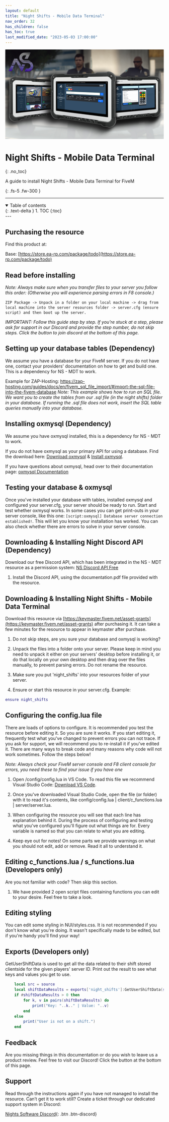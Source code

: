 ```yaml
---
layout: default
title: "Night Shifts - Mobile Data Terminal"
nav_order: 32
has_children: false
has_toc: true
last_modified_date: "2023-05-03 17:00:00"
---
```


<img class="cover-img" src="/assets/img/nightShifts.png" alt="Night Shifts - Mobile Data Terminal Resource" draggable="false">

# Night Shifts - Mobile Data Terminal
{: .no_toc}

A guide to install Night Shifts - Mobile Data Terminal for FiveM

{: .fs-5 .fw-300 }

---
<details open markdown="block">
  <summary>
    Table of contents
  </summary>
  {: .text-delta }
1. TOC
{:toc}
</details>
---

## Purchasing the resource

Find this product at:

Base: [https://store.ea-rp.com/package/todo](https://store.ea-rp.com/package/todo)

## Read before installing

*Note: Always make sure when you transfer files to your server you follow this order: (Otherwise you will experience parsing errors in F8 console.)*

```
ZIP Package -> Unpack in a folder on your local machine -> drag from local machine into the server resources folder -> server.cfg (ensure script) and then boot up the server.
```

*IMPORTANT: Follow this guide step by step. If you're stuck at a step, please ask for support in our Discord and provide the step number, do not skip steps. Click the button to join discord at the bottom of this page.*

## Setting up your database tables (Dependency)

We assume you have a database for your FiveM server. If you do not have one, contact your providers' documentation on how to get and build one. This is a dependency for NS - MDT to work.

Example for ZAP-Hosting: https://zap-hosting.com/guides/docs/en/fivem_sql_file_import/#import-the-sql-file-into-the-fivem-database
*Note: This example shows how to run an SQL file. We want you to create the tables from our .sql file (in the night shifts) folder in your database. If running the .sql file does not work, insert the SQL table queries manually into your database.*

## Installing oxmysql (Dependency)

We assume you have oxmysql installed, this is a dependency for NS - MDT to work.

If you do not have oxmysql as your primary API for using a database. Find the download here: [Download oxmysql](https://github.com/overextended/oxmysql/releases/latest/download/oxmysql.zip) &  [Install oxmysql](https://overextended.github.io/docs/oxmysql/#installation).

If you have questions about oxmysql, head over to their documentation page: [oxmysql Documentation](https://overextended.github.io/docs/oxmysql/)

## Testing your database & oxmysql

Once you've installed your database with tables, installed oxmysql and configured your server.cfg, your server should be ready to run. Start and test whether oxmysql works. In some cases you can get print-outs in your server console, like this one: `[script:oxmysql] Database server connection established!`. This will let you know your installation has worked. You can also check whether there are errors to solve in your server console.

## Downloading & Installing Night Discord API (Dependency)

Download our free Discord API, which has been integrated in the NS - MDT resource as a permission system: [NS Discord API Free](https://store.ea-rp.com/package/5035729)  

1. Install the Discord API, using the documentation.pdf file provided with the resource.

## Downloading & Installing Night Shifts - Mobile Data Terminal

Download this resource via [https://keymaster.fivem.net/asset-grants](https://keymaster.fivem.net/asset-grants) after purchasing it. It can take a few minutes for the resource to appear in keymaster after purchase.

1. Do not skip steps, are you sure your database and oxmysql is working?

1. Unpack the files into a folder onto your server. Please keep in mind you need to unpack it either on your servers' desktop before installing it, or do that locally on your own desktop and then drag over the files manually, to prevent parsing errors. Do not rename the resource.

1. Make sure you put 'night_shifts' into your resources folder of your server.

1. Ensure or start this resource in your server.cfg. Example:
```lua
ensure night_shifts
```

## Configuring the config.lua file

There are loads of options to configure. It is recommended you test the resource before editing it. So you are sure it works. If you start editing it, frequently test what you've changed to prevent errors you can not trace. If you ask for support, we will recommend you to re-install it if you've edited it. There are many ways to break code and many reasons why code will not work sometimes. Follow the steps below!

*Note: Always check your FiveM server console and F8 client console for errors, you need these to find your issue if you have one*

1. Open /config/config.lua in VS Code. To read this file we recommend Visual Studio Code: [Download VS Code](https://code.visualstudio.com/download).

1. Once you've downloaded Visual Studio Code, open the file (or folder) with it to read it's contents, like config/config.lua | client/c_functions.lua | server/server.lua.

1. When configuring the resource you will see that each line has explanation behind it. During the process of configuring and testing what you've configured you'll figure out what things are for. Every variable is named so that you can relate to what you are editing.

1. Keep eye out for notes! On some parts we provide warnings on what you should not edit, add or remove. Read it all to understand it.

## Editing c_functions.lua / s_functions.lua (Developers only)

Are you not familiar with code? Then skip this section.

1. We have provided 2 open script files containing functions you can edit to your desire. Feel free to take a look.

## Editing styling

You can edit some styling in NUI/styles.css. It is not recommended if you don't know what you're doing. It wasn't specifically made to be edited, but if you're handy you'll find your way!

## Exports (Developers only)

GetUserShiftData is used to get all the data related to their shift stored clientside for the given players' server ID. Print out the result to see what keys and values you get to use.
```lua
    local src = source
    local shiftDataResults = exports['night_shifts']:GetUserShiftData(src)
    if #shiftDataResults > 0 then
        for k, v in pairs(shiftDataResults) do
            print("Key: "..k.." | Value: "..v)
        end
    else
        print("User is not on a shift.")
    end
```

## Feedback

Are you missing things in this documentation or do you wish to leave us a product review. Feel free to visit our Discord! Click the button at the bottom of this page.

## Support

Read through the instructions again if you have not managed to install the resource. Can’t get it to work still? Create a ticket through our dedicated support system in Discord:

[Nights Software Discord](https://ns.ea-rp.com){: .btn .btn-discord}